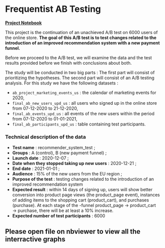 
# **Frequentist AB Testing**

**[Project Notebook](https://github.com/trezaim13/Practicum100-Portfolio/blob/main/Frequentist-AB-Test/Frequentist-AB-Test.ipynb)**

This project is the continuation of an unachieved A/B test on 6000 users of the online store. **The goal of this A/B test is to test changes related to the introduction of an improved recommendation system with a new payment funnel.** 
    
Before we proceed to the A/B test, we will examine the data and the test results provided before we finish with conclusions about both.

The study will be conducted in two big parts : The first part will consist of prioritizing the hypotheses. The second part will consist of an A/B testing analysis. For this study we have the following datasets :
* `ab_project_marketing_events_us` : the calendar of marketing events for 2020,
* `final_ab_new_users_upd_us` : all users who signed up in the online store from 07-12-2020 to  21-12-2020, 
* `final_ab_events_upd_us` : all events of the new users within the period from 07-12-2020 to 01-01-2021, 
* `final_ab_participants_upd_us` : table containing test participants. 

### Technical description of the data

- **Test name** : recommender_system_test ;
- **Groups** : А (control), B (new payment funnel) ;
- **Launch date** : 2020-12-07 ;
- **Date when they stopped taking up new users** : 2020-12-21 ;
- **End date** : 2021-01-01 ;
- **Audience** : 15% of the new users from the EU region ;
- **Purpose of the test** : testing changes related to the introduction of an improved recommendation system 
- **Expected result** : within 14 days of signing up, users will show better conversion into product page views (the product_page event), instances of adding items to the shopping cart (product_cart), and purchases (purchase). At each stage of the -funnel product_page → product_cart → purchase, there will be at least a 10% increase.
- **Expected number of test participants** : 6000

## Please open file on nbviewer to view all the interractive graphs
